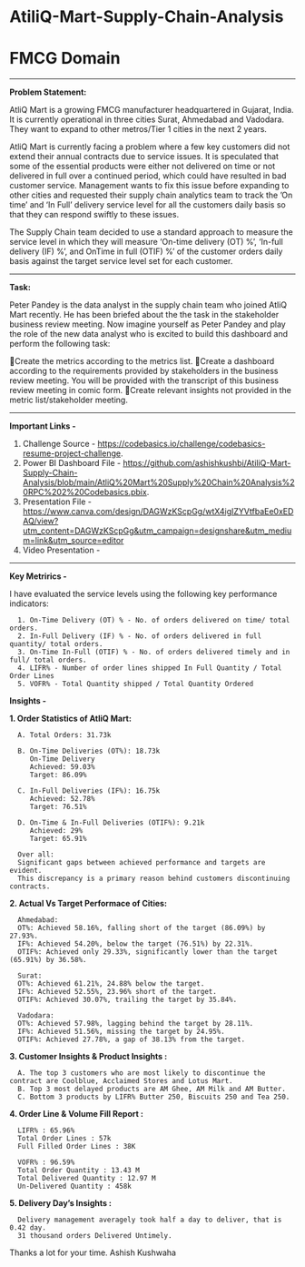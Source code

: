 # AtiliQ-Mart-Supply-Chain-Analysis

# FMCG Domain
------------------------------------------------------------------------
**Problem Statement:**

AtliQ Mart is a growing FMCG manufacturer headquartered in Gujarat, India. It is currently operational in three cities Surat, Ahmedabad and Vadodara. They want to expand to other metros/Tier 1 cities in the next 2 years.
            
AtliQ Mart is currently facing a problem where a few key customers did not extend their annual contracts due to service issues. It is speculated that some of the essential products were either not delivered on time or not delivered in full over a continued period, which could have resulted in bad customer service. Management wants to fix this issue before expanding to other cities and requested their supply chain analytics team to track the ’On time’ and ‘In Full’ delivery service level for all the customers daily basis so that they can respond swiftly to these issues.
            
The Supply Chain team decided to use a standard approach to measure the service level in which they will measure ‘On-time delivery (OT) %’, ‘In-full delivery (IF) %’, and OnTime in full (OTIF) %’ of the customer orders daily basis against the target service level set for each customer.

------------------------------------------------------------------------
**Task:**

Peter Pandey is the data analyst in the supply chain team who joined AtliQ Mart recently. He has been briefed about the the task in the stakeholder business review meeting. Now imagine yourself as Peter Pandey and play the role of the new data analyst who is excited to build this dashboard and perform the following task:
      
🔰Create the metrics according to the metrics list.
🔰Create a dashboard according to the requirements provided by stakeholders in the business review meeting. You will be provided with the transcript of this business review meeting in comic form.
🔰Create relevant insights not provided in the metric list/stakeholder meeting.

------------------------------------------------------------------------
**Important Links -**

1. Challenge Source - https://codebasics.io/challenge/codebasics-resume-project-challenge.
2. Power BI Dashboard File - https://github.com/ashishkushbi/AtiliQ-Mart-Supply-Chain-Analysis/blob/main/AtliQ%20Mart%20Supply%20Chain%20Analysis%20RPC%202%20Codebasics.pbix.
3. Presentation File - https://www.canva.com/design/DAGWzKScpGg/wtX4igIZYVtfbaEe0xEDAQ/view?utm_content=DAGWzKScpGg&utm_campaign=designshare&utm_medium=link&utm_source=editor
4. Video Presentation - 

------------------------------------------------------------------------


**Key Metrirics -**

I have evaluated the service levels using the following key performance indicators:

      1. On-Time Delivery (OT) % - No. of orders delivered on time/ total orders.
      2. In-Full Delivery (IF) % - No. of orders delivered in full quantity/ total orders.
      3. On-Time In-Full (OTIF) % - No. of orders delivered timely and in full/ total orders.
      4. LIFR% - Number of order lines shipped In Full Quantity / Total Order Lines
      5. VOFR% - Total Quantity shipped / Total Quantity Ordered



**Insights -**


**1. Order Statistics of AtliQ Mart:**  

      A. Total Orders: 31.73k
   
      B. On-Time Deliveries (OT%): 18.73k
         On-Time Delivery
         Achieved: 59.03%
         Target: 86.09%
   
      C. In-Full Deliveries (IF%): 16.75k
         Achieved: 52.78%
         Target: 76.51%
   
      D. On-Time & In-Full Deliveries (OTIF%): 9.21k
         Achieved: 29%
         Target: 65.91%

      Over all:
      Significant gaps between achieved performance and targets are evident.
      This discrepancy is a primary reason behind customers discontinuing contracts.



**2. Actual Vs Target Performace of Cities:**

      Ahmedabad:
      OT%: Achieved 58.16%, falling short of the target (86.09%) by 27.93%.
      IF%: Achieved 54.20%, below the target (76.51%) by 22.31%.
      OTIF%: Achieved only 29.33%, significantly lower than the target (65.91%) by 36.58%.
      
      Surat:
      OT%: Achieved 61.21%, 24.88% below the target.
      IF%: Achieved 52.55%, 23.96% short of the target.
      OTIF%: Achieved 30.07%, trailing the target by 35.84%.
      
      Vadodara:
      OT%: Achieved 57.98%, lagging behind the target by 28.11%.
      IF%: Achieved 51.56%, missing the target by 24.95%.
      OTIF%: Achieved 27.78%, a gap of 38.13% from the target.


**3. Customer Insights & Product Insights :**

      A. The top 3 customers who are most likely to discontinue the contract are Coolblue, Acclaimed Stores and Lotus Mart.
      B. Top 3 most delayed products are AM Ghee, AM Milk and AM Butter.
      C. Bottom 3 products by LIFR% Butter 250, Biscuits 250 and Tea 250.



**4. Order Line & Volume Fill Report :**

      LIFR% : 65.96%
      Total Order Lines : 57k
      Full Filled Order Lines : 38K
      
      VOFR% : 96.59%
      Total Order Quantity : 13.43 M
      Total Delivered Quantity : 12.97 M
      Un-Delivered Quantity : 458k



**5. Delivery Day’s Insights :**

      Delivery management averagely took half a day to deliver, that is 0.42 day.
      31 thousand orders Delivered Untimely.

Thanks a lot for your time.
Ashish Kushwaha
